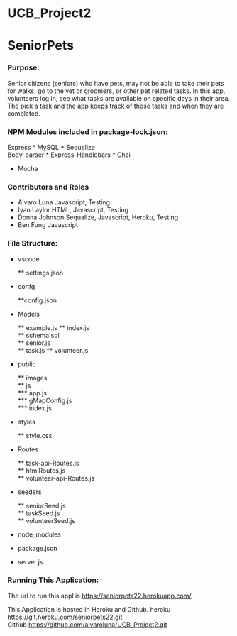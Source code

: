 # UCB_Project2

# SeniorPets

### Purpose:
Senior citizens (seniors) who have pets, may not be able to take their pets for walks, go to the vet or groomers, or other pet related tasks.  In this app, volunteers log in, see what tasks are available on specific days in their area.  The pick a task and the app keeps track of those tasks and when they are completed.

### NPM Modules included in package-lock.json:

Express     * MySQL    * Sequelize   
Body-parser    * Express-Handlebars        * Chai   
* Mocha 

### Contributors and Roles
* Alvaro Luna 		Javascript, Testing
* Iyan Laylor		HTML, Javascript, Testing
* Donna Johnson		Sequalize, Javascript, Heroku, Testing
* Ben Fung		Javascript

### File Structure:
*	vscode

    ** settings.json

*	confg

    **config.json
  
*	Models

    **	example.js
    **	index.js  
    **	schema.sql  
    **	senior.js  
    **	task.js
    **  volunteer.js
  

*	public

      ** images       
      **	js     
          *** app.js            
          *** gMapConfig.js            
          *** index.js
          
          

*	styles

    ** style.css
    
  


*	Routes

    ** task-api-Routes.js    
    ** htmlRoutes.js     
    ** volunteer-api-Routes.js
    

*	seeders 

    ** seniorSeed.js   
    ** taskSeed.js       
    **     volunteerSeed.js
    
    

* node_modules

* package.json

* server.js


###  Running This Application:

The url to run this appl is  	https://seniorpets22.herokuapp.com/

This Application is hosted in Heroku and Github.
heroku  https://git.heroku.com/seniorpets22.git  
Github  https://github.com/alvaroluna/UCB_Project2.git 
